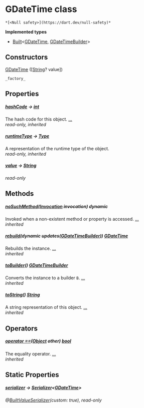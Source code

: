 


# GDateTime class






    *[<Null safety>](https://dart.dev/null-safety)*






**Implemented types**

- [Built](https://pub.dev/documentation/built_value/8.1.4/built_value/Built-class.html)&lt;[GDateTime](../third_party_yonomi_graphql_schema___generated___schema.docs.schema.gql/GDateTime-class.md), [GDateTimeBuilder](../third_party_yonomi_graphql_schema___generated___schema.docs.schema.gql/GDateTimeBuilder-class.md)>





## Constructors

[GDateTime](../third_party_yonomi_graphql_schema___generated___schema.docs.schema.gql/GDateTime/GDateTime.md) ([[String](https://api.flutter.dev/flutter/dart-core/String-class.html)? value])

    _factory_


## Properties

##### [hashCode](https://api.flutter.dev/flutter/dart-core/Object/hashCode.html) &#8594; [int](https://api.flutter.dev/flutter/dart-core/int-class.html)



The hash code for this object. [...](https://api.flutter.dev/flutter/dart-core/Object/hashCode.html)  
_read-only, inherited_



##### [runtimeType](https://api.flutter.dev/flutter/dart-core/Object/runtimeType.html) &#8594; [Type](https://api.flutter.dev/flutter/dart-core/Type-class.html)



A representation of the runtime type of the object.   
_read-only, inherited_



##### [value](../third_party_yonomi_graphql_schema___generated___schema.docs.schema.gql/GDateTime/value.md) &#8594; [String](https://api.flutter.dev/flutter/dart-core/String-class.html)



   
_read-only_




## Methods

##### [noSuchMethod](https://api.flutter.dev/flutter/dart-core/Object/noSuchMethod.html)([Invocation](https://api.flutter.dev/flutter/dart-core/Invocation-class.html) invocation) dynamic



Invoked when a non-existent method or property is accessed. [...](https://api.flutter.dev/flutter/dart-core/Object/noSuchMethod.html)  
_inherited_



##### [rebuild](https://pub.dev/documentation/built_value/8.1.4/built_value/Built/rebuild.html)(dynamic updates([GDateTimeBuilder](../third_party_yonomi_graphql_schema___generated___schema.docs.schema.gql/GDateTimeBuilder-class.md))) [GDateTime](../third_party_yonomi_graphql_schema___generated___schema.docs.schema.gql/GDateTime-class.md)



Rebuilds the instance. [...](https://pub.dev/documentation/built_value/8.1.4/built_value/Built/rebuild.html)  
_inherited_



##### [toBuilder](https://pub.dev/documentation/built_value/8.1.4/built_value/Built/toBuilder.html)() [GDateTimeBuilder](../third_party_yonomi_graphql_schema___generated___schema.docs.schema.gql/GDateTimeBuilder-class.md)



Converts the instance to a builder <code>B</code>. [...](https://pub.dev/documentation/built_value/8.1.4/built_value/Built/toBuilder.html)  
_inherited_



##### [toString](https://api.flutter.dev/flutter/dart-core/Object/toString.html)() [String](https://api.flutter.dev/flutter/dart-core/String-class.html)



A string representation of this object. [...](https://api.flutter.dev/flutter/dart-core/Object/toString.html)  
_inherited_




## Operators

##### [operator ==](https://api.flutter.dev/flutter/dart-core/Object/operator_equals.html)([Object](https://api.flutter.dev/flutter/dart-core/Object-class.html) other) [bool](https://api.flutter.dev/flutter/dart-core/bool-class.html)



The equality operator. [...](https://api.flutter.dev/flutter/dart-core/Object/operator_equals.html)  
_inherited_




## Static Properties

##### [serializer](../third_party_yonomi_graphql_schema___generated___schema.docs.schema.gql/GDateTime/serializer.md) &#8594; [Serializer](https://pub.dev/documentation/built_value/8.1.4/serializer/Serializer-class.html)&lt;[GDateTime](../third_party_yonomi_graphql_schema___generated___schema.docs.schema.gql/GDateTime-class.md)>



   
_@[BuiltValueSerializer](https://pub.dev/documentation/built_value/8.1.4/built_value/BuiltValueSerializer-class.html)(custom: true), read-only_










